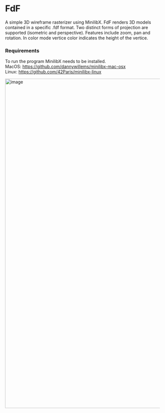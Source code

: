 # FdF
A simple 3D wireframe rasterizer using MinilibX. FdF renders 3D models contained in a specific .fdf format.
Two distinct forms of projection are supported (isometric and perspective). Features include zoom, pan and rotation.
In color mode vertice color indicates the height of the vertice.

### Requirements
To run the program MinilibX needs to be installed.<br/>
MacOS: https://github.com/dannywillems/minilibx-mac-osx<br/>
Linux: https://github.com/42Paris/minilibx-linux

<img width="1071" alt="image" src="https://user-images.githubusercontent.com/65853349/160195196-2c9515a3-31b3-4ac1-9ef1-70b8e8e3da50.png">
